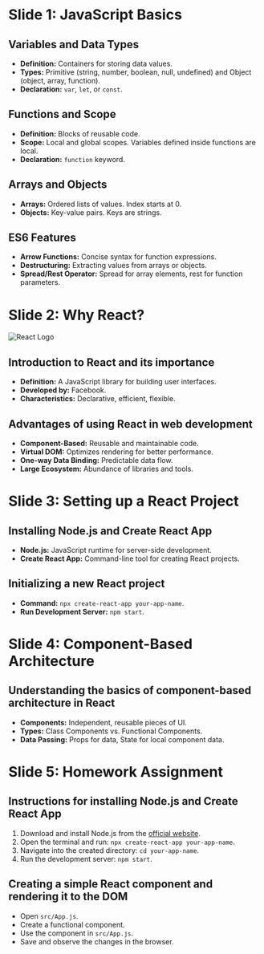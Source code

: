 # Slide 1: JavaScript Basics

## Variables and Data Types
- **Definition:** Containers for storing data values.
- **Types:** Primitive (string, number, boolean, null, undefined) and Object (object, array, function).
- **Declaration:** `var`, `let`, or `const`.

## Functions and Scope
- **Definition:** Blocks of reusable code.
- **Scope:** Local and global scopes. Variables defined inside functions are local.
- **Declaration:** `function` keyword.

## Arrays and Objects
- **Arrays:** Ordered lists of values. Index starts at 0.
- **Objects:** Key-value pairs. Keys are strings.

## ES6 Features
- **Arrow Functions:** Concise syntax for function expressions.
- **Destructuring:** Extracting values from arrays or objects.
- **Spread/Rest Operator:** Spread for array elements, rest for function parameters.

# Slide 2: Why React?

![React Logo](https://upload.wikimedia.org/wikipedia/commons/a/a7/React-icon.svg)

## Introduction to React and its importance
- **Definition:** A JavaScript library for building user interfaces.
- **Developed by:** Facebook.
- **Characteristics:** Declarative, efficient, flexible.

## Advantages of using React in web development
- **Component-Based:** Reusable and maintainable code.
- **Virtual DOM:** Optimizes rendering for better performance.
- **One-way Data Binding:** Predictable data flow.
- **Large Ecosystem:** Abundance of libraries and tools.

# Slide 3: Setting up a React Project

## Installing Node.js and Create React App
- **Node.js:** JavaScript runtime for server-side development.
- **Create React App:** Command-line tool for creating React projects.

## Initializing a new React project
- **Command:** `npx create-react-app your-app-name`.
- **Run Development Server:** `npm start`.

# Slide 4: Component-Based Architecture

## Understanding the basics of component-based architecture in React
- **Components:** Independent, reusable pieces of UI.
- **Types:** Class Components vs. Functional Components.
- **Data Passing:** Props for data, State for local component data.

# Slide 5: Homework Assignment

## Instructions for installing Node.js and Create React App
1. Download and install Node.js from the [official website](https://nodejs.org/).
2. Open the terminal and run: `npx create-react-app your-app-name`.
3. Navigate into the created directory: `cd your-app-name`.
4. Run the development server: `npm start`.

## Creating a simple React component and rendering it to the DOM
- Open `src/App.js`.
- Create a functional component.
- Use the component in `src/App.js`.
- Save and observe the changes in the browser.
